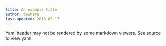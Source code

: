 ```yaml
---
title: An example title
author: bewhite
last-updated: 2018-05-17
---
```

Yaml header may not be rendered by some markdown viewers. See source to view yaml.
